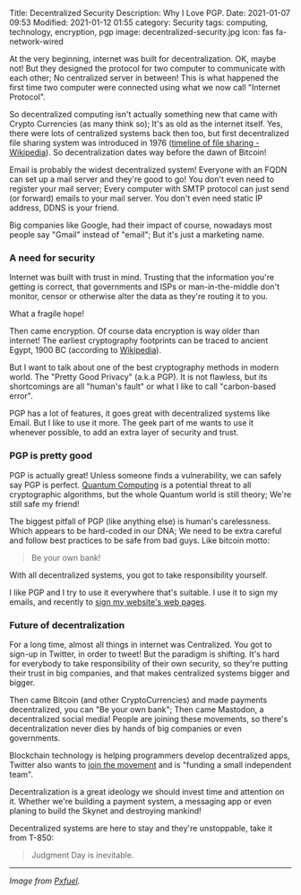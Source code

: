 Title: Decentralized Security
Description: Why I Love PGP.
Date: 2021-01-07 09:53
Modified: 2021-01-12 01:55
category: Security
tags: computing, technology, encryption, pgp
image: decentralized-security.jpg
icon: fas fa-network-wired


At the very beginning, internet was built for decentralization. OK, maybe not! But they designed the protocol for two computer to communicate with each other; No centralized server in between! This is what happened the first time two computer were connected using what we now call "Internet Protocol".

So decentralized computing isn't actually something new that came with Crypto Currencies (as many think so); It's as old as the internet itself. Yes, there were lots of centralized systems back then too, but first decentralized file sharing system was introduced in 1976 ([timeline of file sharing - Wikipedia](https://en.wikipedia.org/wiki/Timeline_of_file_sharing)). So decentralization dates way before the dawn of Bitcoin!

Email is probably the widest decentralized system! Everyone with an FQDN can set up a mail server and they're good to go! You don't even need to register your mail server; Every computer with SMTP protocol can just send (or forward) emails to your mail server. You don't even need static IP address, DDNS is your friend.

Big companies like Google, had their impact of course, nowadays most people say "Gmail" instead of "email"; But it's just a marketing name.


### A need for security
Internet was built with trust in mind. Trusting that the information you're getting is correct, that governments and ISPs or man-in-the-middle don't monitor, censor or otherwise alter the data as they're routing it to you.

What a fragile hope!

Then came encryption. Of course data encryption is way older than internet! The earliest cryptography footprints can be traced to ancient Egypt, 1900 BC (according to [Wikipedia](https://en.wikipedia.org/wiki/History_of_cryptography)).

But I want to talk about one of the best cryptography methods in modern world. The "Pretty Good Privacy" (a.k.a PGP). It is not flawless, but its shortcomings are all "human's fault" or what I like to call "carbon-based error".

PGP has a lot of features, it goes great with decentralized systems like Email. But I like to use it more. The geek part of me wants to use it whenever possible, to add an extra layer of security and trust.


### PGP is pretty good
PGP is actually great! Unless someone finds a vulnerability, we can safely say PGP is perfect. [Quantum Computing](/quantum-computing.html) is a potential threat to all cryptographic algorithms, but the whole Quantum world is still theory; We're still safe my friend!

The biggest pitfall of PGP (like anything else) is human's carelessness. Which appears to be hard-coded in our DNA; We need to be extra careful and follow best practices to be safe from bad guys. Like bitcoin motto:
> Be your own bank!

With all decentralized systems, you got to take responsibility yourself.

I like PGP and I try to use it everywhere that's suitable. I use it to sign my emails, and recently to [sign my website's web pages](/signing-webpages.html).


### Future of decentralization
For a long time, almost all things in internet was Centralized. You got to sign-up in Twitter, in order to tweet! But the paradigm is shifting. It's hard for everybody to take responsibility of their own security, so they're putting their trust in big companies, and that makes centralized systems bigger and bigger.

Then came Bitcoin (and other CryptoCurrencies) and made payments decentralized, you can "Be your own bank"; Then came Mastodon, a decentralized social media! People are joining these movements, so there's decentralization never dies by hands of big companies or even governments.

Blockchain technology is helping programmers develop decentralized apps, Twitter also wants to [join the movement](https://twitter.com/jack/status/1204766078468911106?s=20) and is "funding a small independent team".

Decentralization is a great ideology we should invest time and attention on it. Whether we're building a payment system, a messaging app or even planing to build the Skynet and destroying mankind!

Decentralized systems are here to stay and they're unstoppable, take it from T-850:
> Judgment Day is inevitable.


---
*Image from [Pxfuel](https://www.pxfuel.com/en/free-photo-jrpjv).*

